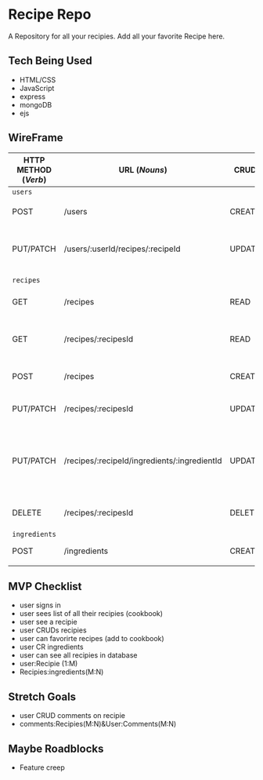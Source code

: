 # Recipe Repo
A  Repository for all your recipies. Add all your favorite Recipe here.


## Tech Being Used
* HTML/CSS
* JavaScript
* express
* mongoDB
* ejs


## WireFrame

| HTTP METHOD (_Verb_) | URL (_Nouns_)                                | CRUD   | Response                                                  | Notes                        |
| -------------------- | -------------------------------------------- | ------ | --------------------------------------------------------- | ---------------------------- |
| `users`              |                                              |        |                                                           |                              |
|                      |                                              |        |                                                           |                              |
| POST                 | /users                                       | CREATE | create new user                                           | done in user Auth            |
| PUT/PATCH            | /users/:userId/recipes/:recipeId             | UPDATE | link recipe with recipeId to user with userId             | add recipe to cookbook       |
| `recipes`            |                                              |        |                                                           |                              |
| GET                  | /recipes                                     | READ   | displays array of all recipes                             |                              |
| GET                  | /recipes/:recipesId                          | READ   | display a single recipe with recipesId                    |                              |
| POST                 | /recipes                                     | CREATE | create new recipe                                         | create/update uses same view |
| PUT/PATCH            | /recipes/:recipesId                          | UPDATE | update user with recipesId                                | create/update uses same view |
| PUT/PATCH            | /recipes/:recipeId/ingredients/:ingredientId | UPDATE | link ingredient with ingredientId to recipe with recipeId |                              |
| DELETE               | /recipes/:recipesId                          | DELETE | delete user with recipesId                                |                              |
| `ingredients`        |                                              |        |                                                           |                              |
| POST                 | /ingredients                                 | CREATE | create new ingredient                                     |                              |
|                      |                                              |        |                                                           |                              |


## MVP Checklist
* user signs in
* user sees list of all their recipies (cookbook)
* user see a recipie 
* user CRUDs recipies
* user can favorirte recipes (add to cookbook)
* user CR ingredients
* user can see all recipies in database
* user:Recipie (1:M)
* Recipies:ingredients(M:N)

## Stretch Goals
* user CRUD comments on recipie
* comments:Recipies(M:N)&User:Comments(M:N)



## Maybe Roadblocks
* Feature creep
